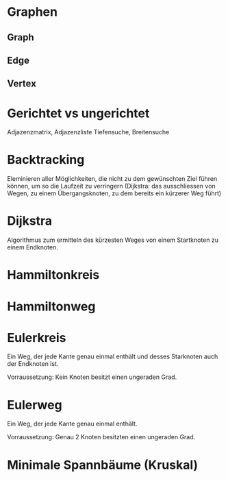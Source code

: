 # Graphen

## Graph 

## Edge

## Vertex

# Gerichtet vs ungerichtet
Adjazenzmatrix, Adjazenzliste
Tiefensuche, Breitensuche

# Backtracking

Eleminieren aller Möglichkeiten, die nicht zu dem gewünschten Ziel führen können, um so die Laufzeit zu verringern (Dijkstra: das ausschliessen von Wegen, zu einem Übergangsknoten, zu dem bereits ein kürzerer Weg führt)

# Dijkstra

Algorithmus zum ermitteln des kürzesten Weges von einem Startknoten zu einem Endknoten. 


# Hammiltonkreis

# Hammiltonweg

# Eulerkreis 

Ein Weg, der jede Kante genau einmal enthält und desses Starknoten auch der Endknoten ist. 

Vorraussetzung: 
Kein Knoten besitzt einen ungeraden Grad. 

# Eulerweg
Ein Weg, der jede Kante genau einmal enthält. 

Vorraussetzung: 
Genau 2 Knoten besitzten einen ungeraden Grad. 

# Minimale Spannbäume (Kruskal)